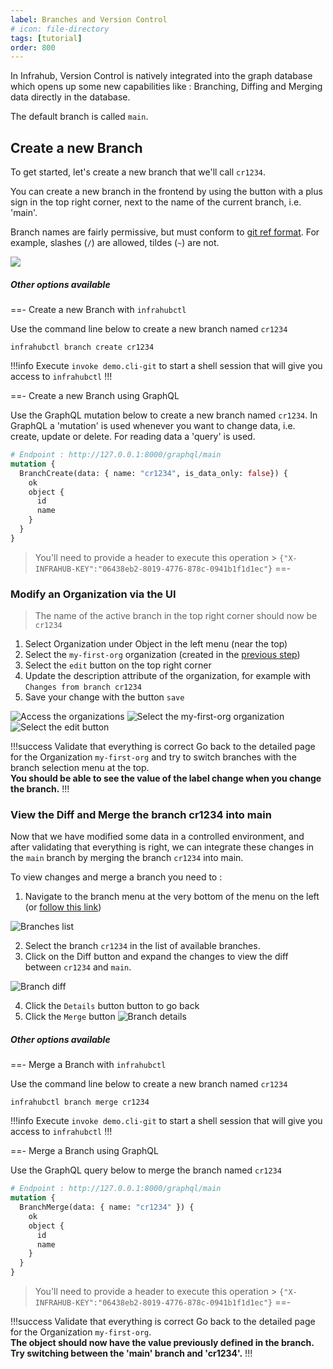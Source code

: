 ```yaml
---
label: Branches and Version Control
# icon: file-directory
tags: [tutorial]
order: 800
---
```


In Infrahub, Version Control is natively integrated into the graph database which opens up some new capabilities like : Branching, Diffing and Merging data directly in the database.

The default branch is called `main`.

## Create a new Branch

To get started, let's create a new branch that we'll call `cr1234`.

You can create a new branch in the frontend by using the button with a plus sign in the top right corner, next to the name of the current branch, i.e. 'main'.

Branch names are fairly permissive, but must conform to [git ref format](https://git-scm.com/docs/git-check-ref-format). For example, slashes (`/`) are allowed, tildes (`~`) are not.

![](../../media/tutorial/tutorial-1-branch-and-version-control.cy.ts/tutorial_1_branch_creation.png)

##### Other options available

==- Create a new Branch with `infrahubctl`

Use the command line below to create a new branch named `cr1234`
```
infrahubctl branch create cr1234
```

!!!info
Execute `invoke demo.cli-git` to start a shell session that will give you access to `infrahubctl`
!!!

==- Create a new Branch using GraphQL

Use the GraphQL mutation below to create a new branch named `cr1234`. In GraphQL a 'mutation' is used
whenever you want to change data, i.e. create, update or delete. For reading data a 'query' is used.

```graphql
# Endpoint : http://127.0.0.1:8000/graphql/main
mutation {
  BranchCreate(data: { name: "cr1234", is_data_only: false}) {
    ok
    object {
      id
      name
    }
  }
}
```

> You'll need to provide a header to execute this operation > `{"X-INFRAHUB-KEY":"06438eb2-8019-4776-878c-0941b1f1d1ec"}`
==-

### Modify an Organization via the UI

> The name of the active branch in the top right corner should now be `cr1234`

1. Select Organization under Object in the left menu (near the top)
2. Select the `my-first-org` organization (created in the [previous step](./creating-an-object.md))
3. Select the `edit` button on the top right corner
4. Update the description attribute of the organization, for example with `Changes from branch cr1234`
5. Save your change with the button `save`

![Access the organizations](../../media/tutorial/tutorial-1-branch-and-version-control.cy.ts/tutorial_1_organizations.png)
![Select the my-first-org organization](../../media/tutorial/tutorial-1-branch-and-version-control.cy.ts/tutorial_1_organization_details.png)
![Select the `edit` button](../../media/tutorial/tutorial-1-branch-and-version-control.cy.ts/tutorial_1_organization_edit.png)

!!!success Validate that everything is correct
Go back to the detailed page for the Organization `my-first-org` and try to switch branches with the branch selection menu at the top. <br>
**You should be able to see the value of the label change when you change the branch.**
!!!

### View the Diff and Merge the branch cr1234 into main

Now that we have modified some data in a controlled environment, and after validating that everything is right, we can integrate these changes in the `main` branch by merging the branch `cr1234` into main.

To view changes and merge a branch you need to :
1. Navigate to the branch menu at the very bottom of the menu on the left (or [follow this link](http://localhost:8000/branches/))

![Branches list](../../media/tutorial/tutorial-1-branch-and-version-control.cy.ts/tutorial_1_branch_list.png)

2. Select the branch `cr1234` in the list of available branches.
3. Click on the Diff button and expand the changes to view the diff between `cr1234` and `main`.

![Branch diff](../../media/tutorial/tutorial-1-branch-and-version-control.cy.ts/tutorial_1_branch_diff.png)

4. Click the `Details` button button to go back
5. Click the `Merge` button
![Branch details](../../media/tutorial/tutorial-1-branch-and-version-control.cy.ts/tutorial_1_branch_details.png)


##### Other options available

==- Merge a Branch with `infrahubctl`

Use the command line below to create a new branch named `cr1234`
```
infrahubctl branch merge cr1234
```

!!!info
Execute `invoke demo.cli-git` to start a shell session that will give you access to `infrahubctl`
!!!

==- Merge a Branch using GraphQL

Use the GraphQL query below to merge the branch named `cr1234`

```graphql
# Endpoint : http://127.0.0.1:8000/graphql/main
mutation {
  BranchMerge(data: { name: "cr1234" }) {
    ok
    object {
      id
      name
    }
  }
}
```
> You'll need to provide a header to execute this operation > `{"X-INFRAHUB-KEY":"06438eb2-8019-4776-878c-0941b1f1d1ec"}`
==-

!!!success Validate that everything is correct
Go back to the detailed page for the Organization `my-first-org`.<br>
**The object should now have the value previously defined in the branch. Try switching between the 'main' branch and 'cr1234'.**
!!!



